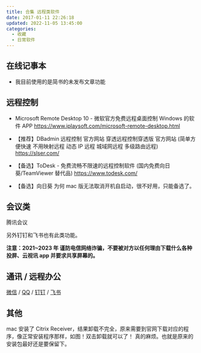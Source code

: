```yaml
---
title: 合集 远程类软件
date: 2017-01-11 22:26:18
updated: 2022-11-05 13:45:00
categories:
  - 收藏
  - 日常软件
---
```


## 在线记事本

* 我目前使用的是简书的未发布文章功能

## 远程控制

* Microsoft Remote Desktop 10 - 微软官方免费远程桌面控制 Windows 的软件 APP
<https://www.iplaysoft.com/microsoft-remote-desktop.html>

* 【推荐】DBadmin 远程控制 官方网站 穿透远程控制穿透版 官方网站 (简单方便快速 不用映射远程 动态 IP 远程 城域网远程 多级路由远程)
<https://slser.com/>

* 【备选】ToDesk - 免费流畅不限速的远程控制软件 (国内免费向日葵/TeamViewer 替代品)
<https://www.todesk.com/>

* 【备选】向日葵
为何 mac 版无法取消开机自启动，很不好用，只能备选了。

## 会议类

腾讯会议

另外钉钉和飞书也有此类功能。

**注意：2021~2023 年 谨防电信网络诈骗，不要被对方以任何理由下载什么各种投屏、云视讯 app 并要求共享屏幕的。**

## 通讯 / 远程办公

[微信](https://weixin.qq.com/) / [QQ](https://im.qq.com/) / [钉钉](https://www.dingtalk.com/) / [飞书](https://www.feishu.cn/)

## 其他

mac 安装了 Citrix Receiver，结果卸载不完全，原来需要到官网下载对应的程序，像正常安装程序那样，如图！双击卸载就可以了！
真的麻烦。也就是原来的安装包最好还是要保留下。
